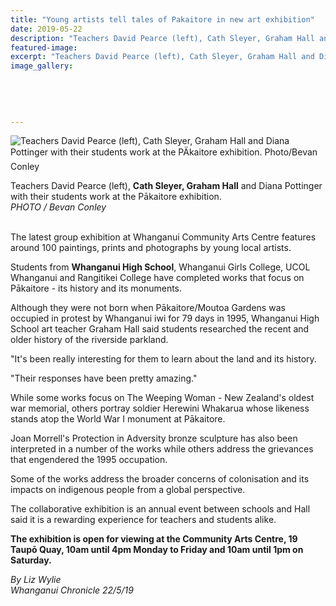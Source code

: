 ```yaml
---
title: "Young artists tell tales of Pakaitore in new art exhibition"
date: 2019-05-22
description: "Teachers David Pearce (left), Cath Sleyer, Graham Hall and Diana Pottinger with their students work at the Pākaitore exhibition."
featured-image: 
excerpt: "Teachers David Pearce (left), Cath Sleyer, Graham Hall and Diana Pottinger with their students work at the Pākaitore exhibition."
image_gallery:
    
    
    
    
    
---
```


<p><img src="https://www.nzherald.co.nz/resizer/cj4uc9uJEf1A9IrPi8pzTAfw8ms=/620x349/smart/filters:quality(70)/arc-anglerfish-syd-prod-nzme.s3.amazonaws.com/public/B5O3PLMUEFEGBDCEOJNNS737KM.jpg" alt="Teachers David Pearce (left), Cath Sleyer, Graham Hall and Diana Pottinger with their students work at the P&Auml;kaitore exhibition. Photo/Bevan Conley" /></p>
<p><span>Teachers David Pearce (left), <strong>Cath Sleyer, Graham Hall</strong> and Diana Pottinger with their students work at the Pākaitore exhibition. <br /><em>PHOTO / Bevan Conley</em></span></p>
<p><br />The latest group exhibition at Whanganui Community Arts Centre features around 100 paintings, prints and photographs by young local artists.</p>
<p>Students from <strong>Whanganui High School</strong>, Whanganui Girls College, UCOL Whanganui and Rangitikei College have completed works that focus on Pākaitore - its history and its monuments.</p>
<p>Although they were not born when Pākaitore/Moutoa Gardens was occupied in protest by Whanganui iwi for 79 days in 1995, Whanganui High School art teacher Graham Hall said students researched the recent and older history of the riverside parkland.</p>
<p>"It's been really interesting for them to learn about the land and its history.</p>
<p>"Their responses have been pretty amazing."</p>
<p>While some works focus on The Weeping Woman - New Zealand's oldest war memorial, others portray soldier Herewini Whakarua whose likeness stands atop the World War I monument at Pākaitore.</p>
<p>Joan Morrell's Protection in Adversity bronze sculpture has also been interpreted in a number of the works while others address the grievances that engendered the 1995 occupation.</p>
<p>Some of the works address the broader concerns of colonisation and its impacts on indigenous people from a global perspective.</p>
<p>The collaborative exhibition is an annual event between schools and Hall said it is a rewarding experience for teachers and students alike.</p>
<p><strong>The exhibition is open for viewing at the Community Arts Centre, 19 Taupō Quay, 10am until 4pm Monday to Friday and 10am until 1pm on Saturday.</strong></p>
<p><span><em>By Liz Wylie<br />Whanganui Chronicle 22/5/19</em></span></p>

